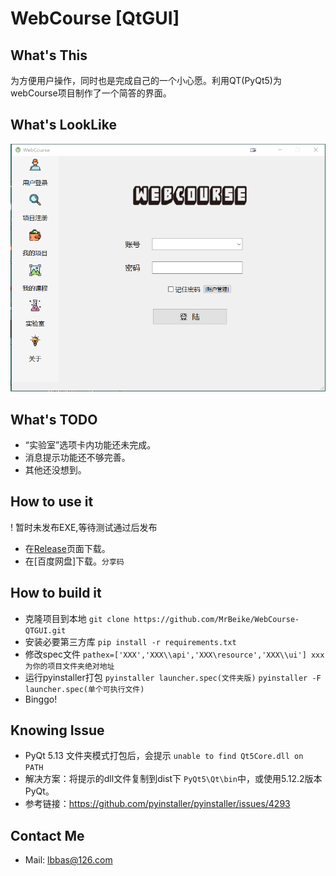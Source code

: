 # WebCourse [QtGUI]

## What's This 
为方便用户操作，同时也是完成自己的一个小心愿。利用QT(PyQt5)为webCourse项目制作了一个简答的界面。

## What's LookLike
<img src="screenshot.png">

## What's TODO
- “实验室”选项卡内功能还未完成。
- 消息提示功能还不够完善。
- 其他还没想到。
  
## How to use it
! 暂时未发布EXE,等待测试通过后发布
- 在[Release](https://github.com/MrBeike/WebCourse-QTGUI/releases)页面下载。
- 在[百度网盘]下载。`分享码`

## How to build it
+ 克隆项目到本地    `git clone https://github.com/MrBeike/WebCourse-QTGUI.git`
+ 安装必要第三方库   `pip install -r requirements.txt`
+ 修改spec文件   `pathex=['XXX','XXX\\api','XXX\resource','XXX\\ui'] xxx为你的项目文件夹绝对地址`
+ 运行pyinstaller打包  `pyinstaller launcher.spec(文件夹版)`  `pyinstaller -F launcher.spec(单个可执行文件)`
+ Binggo!

## Knowing Issue
- PyQt 5.13 文件夹模式打包后，会提示 `unable to find Qt5Core.dll on PATH` 
- 解决方案：将提示的dll文件复制到dist下 `PyQt5\Qt\bin`中，或使用5.12.2版本PyQt。
- 参考链接：https://github.com/pyinstaller/pyinstaller/issues/4293

## Contact Me
- Mail: lbbas@126.com
